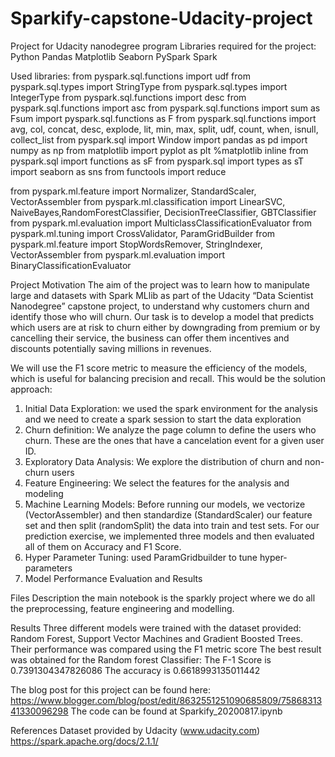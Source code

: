 # Sparkify-capstone-Udacity-project
Project for Udacity nanodegree program
Libraries required for the project:
Python
Pandas
Matplotlib
Seaborn
PySpark
Spark

Used libraries:
from pyspark.sql.functions import udf
from pyspark.sql.types import StringType
from pyspark.sql.types import IntegerType
from pyspark.sql.functions import desc
from pyspark.sql.functions import asc
from pyspark.sql.functions import sum as Fsum
import pyspark.sql.functions as F
from pyspark.sql.functions import avg, col, concat, desc, explode, lit, min, max, split, udf, count, when, isnull, collect_list
from pyspark.sql import Window
import pandas as pd
import numpy as np
from matplotlib import pyplot as plt
%matplotlib inline
from pyspark.sql import functions as sF
from pyspark.sql import types as sT
import seaborn as sns
from functools import reduce

from pyspark.ml.feature import Normalizer, StandardScaler, VectorAssembler
from pyspark.ml.classification import LinearSVC, NaiveBayes,RandomForestClassifier, DecisionTreeClassifier, GBTClassifier
from pyspark.ml.evaluation import MulticlassClassificationEvaluator
from pyspark.ml.tuning import CrossValidator, ParamGridBuilder
from pyspark.ml.feature import StopWordsRemover, StringIndexer, VectorAssembler
from pyspark.ml.evaluation import BinaryClassificationEvaluator

Project Motivation
The aim of the project was to learn how to manipulate large and datasets with Spark MLlib as part of the Udacity “Data Scientist Nanodegree” capstone project, to understand why customers churn and identify those who will churn. Our task is to develop a model that predicts which users are at risk to churn either by downgrading from premium or by cancelling their service, the business can offer them incentives and discounts potentially saving millions in revenues.

We will use the F1 score metric to measure the efficiency of the models, which is useful for balancing precision and recall. This would be the solution approach:
1.	Initial Data Exploration: we used the spark environment for the analysis and we need to create a spark session to start the data exploration
2.	Churn definition: We analyze the page column to define the users who churn. These are the ones that have a cancelation event for a given user ID.
3.	Exploratory Data Analysis: We explore the distribution of churn and non-churn users
4.	Feature Engineering: We select the features for the analysis and modeling
5.	Machine Learning Models: Before running our models, we vectorize (VectorAssembler) and then standardize (StandardScaler) our feature set and then split (randomSplit) the data into train and test sets. For our prediction exercise, we implemented three models and then evaluated all of them on Accuracy and F1 Score.
6.	Hyper Parameter Tuning: used ParamGridbuilder to tune hyper-parameters
7.	Model Performance Evaluation and Results

Files Description
the main notebook is the sparkly project where we do all the preprocessing, feature engineering and modelling.

Results
Three different models were trained with the dataset provided:  Random Forest, Support Vector Machines and Gradient Boosted Trees. 
Their performance was compared using the F1 metric score 
The best result was obtained for the Random forest Classifier:
The F-1 Score is 0.7391304347826086
The accuracy is 0.6618993135011442

The blog post for this project can be found here: https://www.blogger.com/blog/post/edit/8632551251090685809/7586831341330096298
The code can be found at Sparkify_20200817.ipynb

References
Dataset provided by Udacity (www.udacity.com)
https://spark.apache.org/docs/2.1.1/



